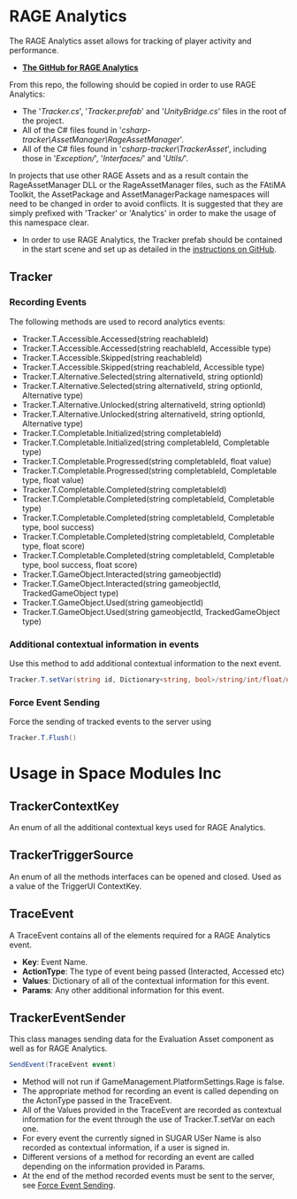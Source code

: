# RAGE Analytics
The RAGE Analytics asset allows for tracking of player activity and performance.
- **[The GitHub for RAGE Analytics](https://github.com/e-ucm/unity-tracker)**

From this repo, the following should be copied in order to use RAGE Analytics:
- The '*Tracker.cs*', '*Tracker.prefab*' and '*UnityBridge.cs*' files in the root of the project.
- All of the C# files found in '*csharp-tracker\AssetManager\RageAssetManager*'.
- All of the C# files found in '*csharp-tracker\TrackerAsset*', including those in '*Exception/*', '*Interfaces/*' and '*Utils/*'.


In projects that use other RAGE Assets and as a result contain the RageAssetManager DLL or the RageAssetManager files, such as the FAtiMA Toolkit, the AssetPackage and AssetManagerPackage namespaces will need to be changed in order to avoid conflicts. It is suggested that they are simply prefixed with 'Tracker' or 'Analytics' in order to make the usage of this namespace clear.

- In order to use RAGE Analytics, the Tracker prefab should be contained in the start scene and set up as detailed in the [instructions on GitHub](https://github.com/e-ucm/unity-tracker).

## Tracker

### Recording Events
The following methods are used to record analytics events:
- Tracker.T.Accessible.Accessed(string reachableId)
- Tracker.T.Accessible.Accessed(string reachableId, Accessible type)
- Tracker.T.Accessible.Skipped(string reachableId)
- Tracker.T.Accessible.Skipped(string reachableId, Accessible type)
- Tracker.T.Alternative.Selected(string alternativeId, string optionId)
- Tracker.T.Alternative.Selected(string alternativeId, string optionId, Alternative type)
- Tracker.T.Alternative.Unlocked(string alternativeId, string optionId)
- Tracker.T.Alternative.Unlocked(string alternativeId, string optionId, Alternative type)
- Tracker.T.Completable.Initialized(string completableId)
- Tracker.T.Completable.Initialized(string completableId, Completable type)
- Tracker.T.Completable.Progressed(string completableId, float value)
- Tracker.T.Completable.Progressed(string completableId, Completable type, float value)
- Tracker.T.Completable.Completed(string completableId)
- Tracker.T.Completable.Completed(string completableId, Completable type)
- Tracker.T.Completable.Completed(string completableId, Completable type, bool success)
- Tracker.T.Completable.Completed(string completableId, Completable type, float score)
- Tracker.T.Completable.Completed(string completableId, Completable type, bool success, float score)
- Tracker.T.GameObject.Interacted(string gameobjectId)
- Tracker.T.GameObject.Interacted(string gameobjectId, TrackedGameObject type)
- Tracker.T.GameObject.Used(string gameobjectId)
- Tracker.T.GameObject.Used(string gameobjectId, TrackedGameObject type)

### Additional contextual information in events
Use this method to add additional contextual information to the next event.  

```c#
Tracker.T.setVar(string id, Dictionary<string, bool>/string/int/float/double/bool value)
```

### Force Event Sending
Force the sending of tracked events to the server using

```c#
Tracker.T.Flush()
```

# Usage in Space Modules Inc
## TrackerContextKey
An enum of all the additional contextual keys used for RAGE Analytics.

## TrackerTriggerSource
An enum of all the methods interfaces can be opened and closed. Used as a value of the TriggerUI ContextKey.

## TraceEvent
A TraceEvent contains all of the elements required for a RAGE Analytics event.
- **Key**: Event Name.
- **ActionType**: The type of event being passed (Interacted, Accessed etc)
- **Values**: Dictionary of all of the contextual information for this event.
- **Params**: Any other additional information for this event.

## TrackerEventSender
This class manages sending data for the Evaluation Asset component as well as for RAGE Analytics.

```c#
SendEvent(TraceEvent event)
```

- Method will not run if GameManagement.PlatformSettings.Rage is false.
- The appropriate method for recording an event is called depending on the ActonType passed in the TraceEvent.
- All of the Values provided in the TraceEvent are recorded as contextual information for the event through the use of Tracker.T.setVar on each one.
- For every event the currently signed in SUGAR USer Name is also recorded as contextual information, if a user is signed in.
- Different versions of a method for recording an event are called depending on the information provided in Params.
- At the end of the method recorded events must be sent to the server, see [Force Event Sending](#force-event-sending).
